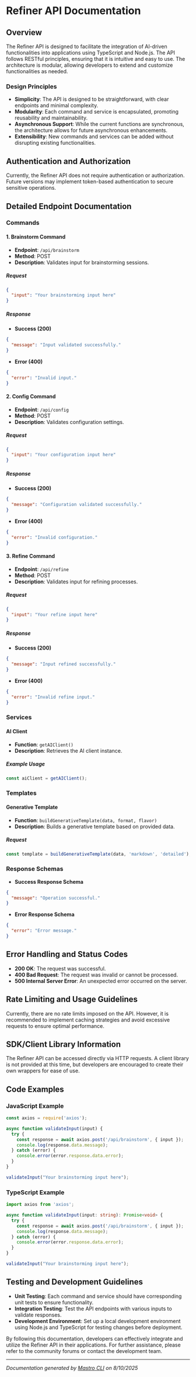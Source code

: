 <!---
This file was automatically generated by Mastro CLI
Generated on: 2025-08-11T02:10:01.114Z
Document type: api
Title: API Documentation

To prevent this file from being overwritten, add custom content
between the CUSTOM_START and CUSTOM_END markers below.
--->

# Refiner API Documentation

## Overview

The Refiner API is designed to facilitate the integration of AI-driven functionalities into applications using TypeScript and Node.js. The API follows RESTful principles, ensuring that it is intuitive and easy to use. The architecture is modular, allowing developers to extend and customize functionalities as needed.

### Design Principles

- **Simplicity**: The API is designed to be straightforward, with clear endpoints and minimal complexity.
- **Modularity**: Each command and service is encapsulated, promoting reusability and maintainability.
- **Asynchronous Support**: While the current functions are synchronous, the architecture allows for future asynchronous enhancements.
- **Extensibility**: New commands and services can be added without disrupting existing functionalities.

## Authentication and Authorization

Currently, the Refiner API does not require authentication or authorization. Future versions may implement token-based authentication to secure sensitive operations.

## Detailed Endpoint Documentation

### Commands

#### 1. Brainstorm Command

- **Endpoint**: `/api/brainstorm`
- **Method**: POST
- **Description**: Validates input for brainstorming sessions.

##### Request

```json
{
  "input": "Your brainstorming input here"
}
```

##### Response

- **Success (200)**

```json
{
  "message": "Input validated successfully."
}
```

- **Error (400)**

```json
{
  "error": "Invalid input."
}
```

#### 2. Config Command

- **Endpoint**: `/api/config`
- **Method**: POST
- **Description**: Validates configuration settings.

##### Request

```json
{
  "input": "Your configuration input here"
}
```

##### Response

- **Success (200)**

```json
{
  "message": "Configuration validated successfully."
}
```

- **Error (400)**

```json
{
  "error": "Invalid configuration."
}
```

#### 3. Refine Command

- **Endpoint**: `/api/refine`
- **Method**: POST
- **Description**: Validates input for refining processes.

##### Request

```json
{
  "input": "Your refine input here"
}
```

##### Response

- **Success (200)**

```json
{
  "message": "Input refined successfully."
}
```

- **Error (400)**

```json
{
  "error": "Invalid refine input."
}
```

### Services

#### AI Client

- **Function**: `getAIClient()`
- **Description**: Retrieves the AI client instance.

##### Example Usage

```javascript
const aiClient = getAIClient();
```

### Templates

#### Generative Template

- **Function**: `buildGenerativeTemplate(data, format, flavor)`
- **Description**: Builds a generative template based on provided data.

##### Request

```javascript
const template = buildGenerativeTemplate(data, 'markdown', 'detailed');
```

### Response Schemas

- **Success Response Schema**

```json
{
  "message": "Operation successful."
}
```

- **Error Response Schema**

```json
{
  "error": "Error message."
}
```

## Error Handling and Status Codes

- **200 OK**: The request was successful.
- **400 Bad Request**: The request was invalid or cannot be processed.
- **500 Internal Server Error**: An unexpected error occurred on the server.

## Rate Limiting and Usage Guidelines

Currently, there are no rate limits imposed on the API. However, it is recommended to implement caching strategies and avoid excessive requests to ensure optimal performance.

## SDK/Client Library Information

The Refiner API can be accessed directly via HTTP requests. A client library is not provided at this time, but developers are encouraged to create their own wrappers for ease of use.

## Code Examples

### JavaScript Example

```javascript
const axios = require('axios');

async function validateInput(input) {
  try {
    const response = await axios.post('/api/brainstorm', { input });
    console.log(response.data.message);
  } catch (error) {
    console.error(error.response.data.error);
  }
}

validateInput("Your brainstorming input here");
```

### TypeScript Example

```typescript
import axios from 'axios';

async function validateInput(input: string): Promise<void> {
  try {
    const response = await axios.post('/api/brainstorm', { input });
    console.log(response.data.message);
  } catch (error) {
    console.error(error.response.data.error);
  }
}

validateInput("Your brainstorming input here");
```

## Testing and Development Guidelines

- **Unit Testing**: Each command and service should have corresponding unit tests to ensure functionality.
- **Integration Testing**: Test the API endpoints with various inputs to validate responses.
- **Development Environment**: Set up a local development environment using Node.js and TypeScript for testing changes before deployment.

By following this documentation, developers can effectively integrate and utilize the Refiner API in their applications. For further assistance, please refer to the community forums or contact the development team.

---

<!-- CUSTOM_START -->
<!-- Add your custom content here - it will be preserved during regeneration -->
<!-- CUSTOM_END -->

*Documentation generated by [Mastro CLI](https://github.com/your-org/mastro) on 8/10/2025*